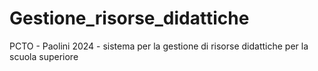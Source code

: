 # Gestione_risorse_didattiche
PCTO - Paolini 2024 - sistema per la gestione di risorse didattiche per la scuola superiore
